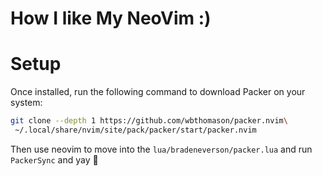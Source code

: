 # How I like My NeoVim :)

# Setup
Once installed, run the following command to download Packer on your system:

```bash
git clone --depth 1 https://github.com/wbthomason/packer.nvim\
 ~/.local/share/nvim/site/pack/packer/start/packer.nvim
```

Then use neovim to move into the `lua/bradeneverson/packer.lua` and run `PackerSync` and yay 🥳
